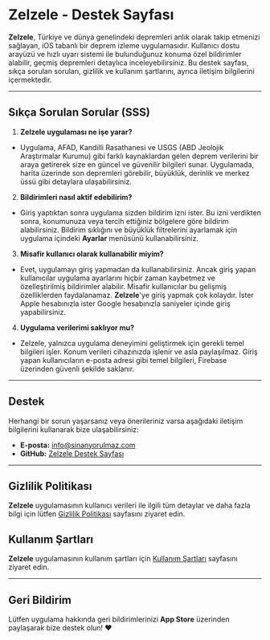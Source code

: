 # Zelzele - Destek Sayfası

**Zelzele**, Türkiye ve dünya genelindeki depremleri anlık olarak takip etmenizi sağlayan, iOS tabanlı bir deprem izleme uygulamasıdır. Kullanıcı dostu arayüzü ve hızlı uyarı sistemi ile bulunduğunuz konuma özel bildirimler alabilir, geçmiş depremleri detaylıca inceleyebilirsiniz. Bu destek sayfası, sıkça sorulan soruları, gizlilik ve kullanım şartlarını, ayrıca iletişim bilgilerini içermektedir.

---

## Sıkça Sorulan Sorular (SSS)

1. **Zelzele uygulaması ne işe yarar?**
- Uygulama, AFAD, Kandilli Rasathanesi ve USGS (ABD Jeolojik Araştırmalar Kurumu) gibi farklı kaynaklardan gelen deprem verilerini bir araya getirerek size en güncel ve güvenilir bilgileri sunar. Uygulamada, harita üzerinde son depremleri görebilir, büyüklük, derinlik ve merkez üssü gibi detaylara ulaşabilirsiniz.

2. **Bildirimleri nasıl aktif edebilirim?**
- Giriş yaptıktan sonra uygulama sizden bildirim izni ister. Bu izni verdikten sonra, konumunuza veya tercih ettiğiniz bölgelere göre bildirim alabilirsiniz. Bildirim sıklığını ve büyüklük filtrelerini ayarlamak için uygulama içindeki **Ayarlar** menüsünü kullanabilirsiniz.

3. **Misafir kullanıcı olarak kullanabilir miyim?**
- Evet, uygulamayı giriş yapmadan da kullanabilirsiniz. Ancak giriş yapan kullanıcılar uygulama ayarlarını hiçbir zaman kaybetmez ve özelleştirilmiş bildirimler alabilir. Misafir kullanıcılar bu gelişmiş özelliklerden faydalanamaz. **Zelzele**'ye giriş yapmak çok kolaydır. İster Apple hesabınızla ister Google hesabınızla saniyeler içinde giriş yapabilirsiniz.

4. **Uygulama verilerimi saklıyor mu?**
- Zelzele, yalnızca uygulama deneyimini geliştirmek için gerekli temel bilgileri işler. Konum verileri cihazınızda işlenir ve asla paylaşılmaz. Giriş yapan kullanıcıların e-posta adresi gibi temel bilgileri, Firebase üzerinden güvenli şekilde saklanır.

---

## Destek

Herhangi bir sorun yaşarsanız veya önerileriniz varsa aşağıdaki iletişim bilgilerini kullanarak bize ulaşabilirsiniz:

- **E-posta:** info@sinanyorulmaz.com
- **GitHub:** [Zelzele Destek Sayfası](https://github.com/yorulmazsinan/zelzele)

---

## Gizlilik Politikası

**Zelzele** uygulamasının kullanıcı verileri ile ilgili tüm detaylar ve daha fazla bilgi için lütfen [Gizlilik Politikası](https://github.com/yorulmazsinan/zelzele/blob/dev/privacy-policy.md) sayfasını ziyaret edin.

## Kullanım Şartları

**Zelzele** uygulamasının kullanım şartları için [Kullanım Şartları](https://github.com/yorulmazsinan/zelzele/blob/dev/terms-of-use.md) sayfasını ziyaret edin.

---

## Geri Bildirim

Lütfen uygulama hakkında geri bildirimlerinizi **App Store** üzerinden paylaşarak bize destek olun! ❤️
